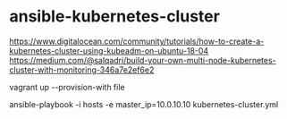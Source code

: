 # ansible-kubernetes-cluster

https://www.digitalocean.com/community/tutorials/how-to-create-a-kubernetes-cluster-using-kubeadm-on-ubuntu-18-04
https://medium.com/@salqadri/build-your-own-multi-node-kubernetes-cluster-with-monitoring-346a7e2ef6e2


vagrant up --provision-with file

ansible-playbook -i hosts -e master_ip=10.0.10.10 kubernetes-cluster.yml

